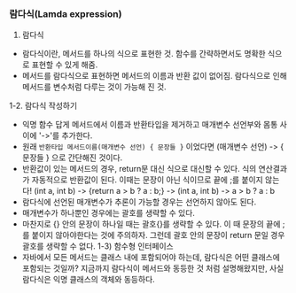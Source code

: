 ### 람다식(Lamda expression)

1. 람다식
- 람다식이란, 메서드를 하나의 식으로 표현한 것. 함수를 간략하면서도 명확한 식으로 표현할 수 있게 해줌.
- 메서드를 람다식으로 표현하면 메서드의 이름과 반환 값이 없어짐. 람다식으로 인해 메서드를 변수처럼 다루는 것이 가능해 진 것.

1-2. 람다식 작성하기
- 익명 함수 답게 메서드에서 이름과 반환타입을 제거하고 매개변수 선언부와 몸통 사이에 '->'를 추가한다.
- 원래 
` 반환타입 메서드이름(매개변수 선언) {	문장들	} ` 이었다면 
(매개변수 선언) -> {	문장들	} 으로 간단해진 것이다.
- 반환값이 있는 메서드의 경우, return문 대신 식으로 대신할 수 있다. 식의 연산결과가 자동적으로 반환값이 된다. 이때는 문장이 아닌 식이므로 끝에 ;를 붙이지 않는다!
	(int a, int b) -> {return a > b ? a : b;} -> (int a, int b) -> a > b ? a : b
- 람다식에 선언된 매개변수가 추론이 가능할 경우는 선언하지 않아도 된다.
- 매개변수가 하나뿐인 경우에는 괄호를 생략할 수 있다.
- 마찬지로 {} 안의 문장이 하나일 때는 괄호{}를 생략할 수 있다. 이 때 문장의 끝에 ;를 붙이지 않아야한다는 것에 주의하자. 그런데 괄호 안의 문장이 return 문일 경우
괄호를 생략할 수 없다.
1-3) 함수형 인터페이스
- 자바에서 모든 메서드는 클래스 내에 포함되어야 하는데, 람다식은 어떤 클래스에 포함되는 것일까? 지금까지 람다식이 메서드와 동등한 것 처럼 설명해왔지만, 사실
람다식은 익명 클래스의 객체와 동등하다.
